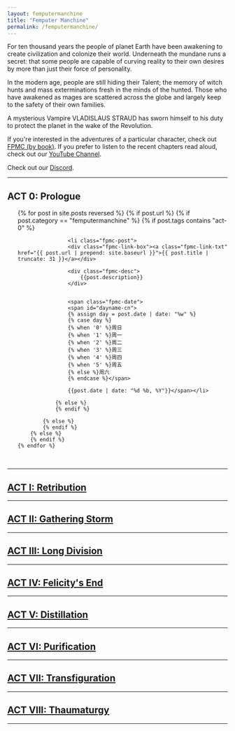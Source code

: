 ```yaml
---
layout: femputermanchine
title: "Femputer Manchine"
permalink: /femputermanchine/ 
---
```


<html>
<head>
<meta charset="utf-8">

</head>

<body>

<div id="fpmc-intro">
<p>For ten thousand years the people of planet Earth have been awakening to create civilization and colonize their world. Underneath the mundane runs a secret: that some people are capable of curving reality to their own desires by more than just their force of personality. </p>
<p>In the modern age, people are still hiding their Talent; the memory of witch hunts and mass exterminations fresh in the minds of the hunted. Those who have awakened as mages are scattered across the globe and largely keep to the safety of their own families.</p>
<p>A mysterious Vampire VLADISLAUS STRAUD has sworn himself to his duty to protect the planet in the wake of the Revolution. </p>
<p>If you're interested in the adventures of a particular character, check out <a href="{{ '/femputermanchine/books/' | prepend: site.url }}">FPMC (by book)</a>. If you prefer to listen to the recent chapters read aloud, check out our <a href="https://www.youtube.com/channel/UC2GGSbxdmmy-X7c5wyzE38w">YouTube Channel</a>.</p>
<p>Check out our <a href="https://discord.gg/A5PyBpFvE8">Discord</a>.</p>
</div>

<hr>

<h2>ACT 0: Prologue </h2>

<ul>
	{% for post in site.posts reversed %}
        {% if post.url %}
			{% if post.category == "femputermanchine" %}
				{% if post.tags contains "act-0" %}

				    <li class="fpmc-post">
					<div class="fpmc-link-box"><a class="fpmc-link-txt" href="{{ post.url | prepend: site.baseurl }}">{{ post.title | truncate: 31 }}</a></div>

					<div class="fpmc-desc">
						{{post.description}}
					</div>

			
					<span class="fpmc-date">
					<span id="dayname-cn">
					{% assign day = post.date | date: "%w" %}
					{% case day %}
					{% when '0' %}周日
					{% when '1' %}周一
					{% when '2' %}周二
					{% when '3' %}周三
					{% when '4' %}周四
					{% when '5' %}周五
					{% else %}周六
					{% endcase %}</span>

					{{post.date | date: "%d %b, %Y"}}</span></li>
				
				{% else %}
				{% endif %}

			{% else %}	
			{% endif %}
		{% else %}
        {% endif %}
    {% endfor %}
</ul>

<br>

<hr>

<h2><a href="{{ '/femputermanchine/act-i/' | prepend: site.url }}">ACT I: Retribution</a></h2>

<hr>

<h2><a href="{{ '/femputermanchine/act-ii/' | prepend: site.url }}">ACT II: Gathering Storm</a></h2>

<hr>

<h2><a href="{{ '/femputermanchine/act-iii/' | prepend: site.url }}">ACT III: Long Division</a></h2>

<hr>

<h2><a href="{{ '/femputermanchine/act-iv/' | prepend: site.url }}">ACT IV: Felicity's End</a></h2>

<hr>

<h2><a href="{{ '/femputermanchine/act-v/' | prepend: site.url }}">ACT V: Distillation</a></h2>

<hr>

<h2><a href="{{ '/femputermanchine/act-vi/' | prepend: site.url }}">ACT VI: Purification</a></h2>

<hr>

<h2><a href="{{ '/femputermanchine/act-vii/' | prepend: site.url }}">ACT VII: Transfiguration</a></h2>

<hr>

<h2><a href="{{ '/femputermanchine/act-viii/' | prepend: site.url }}">ACT VIII: Thaumaturgy</a></h2>

<hr>


</body>
</html>





